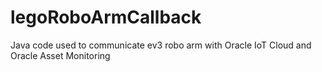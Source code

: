 # legoRoboArmCallback
Java code used to communicate ev3 robo arm with Oracle IoT Cloud and Oracle Asset Monitoring

